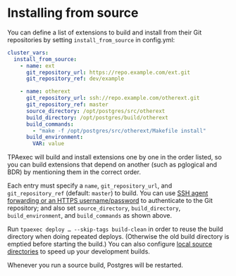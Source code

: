 # Installing from source

You can define a list of extensions to build and install from their Git
repositories by setting ``install_from_source`` in config.yml:

```yaml
cluster_vars:
  install_from_source:
    - name: ext
      git_repository_url: https://repo.example.com/ext.git
      git_repository_ref: dev/example

    - name: otherext
      git_repository_url: ssh://repo.example.com/otherext.git
      git_repository_ref: master
      source_directory: /opt/postgres/src/otherext
      build_directory: /opt/postgres/build/otherext
      build_commands:
        - "make -f /opt/postgres/src/otherext/Makefile install"
      build_environment:
        VAR: value
```

TPAexec will build and install extensions one by one in the order
listed, so you can build extensions that depend on another (such as
pglogical and BDR) by mentioning them in the correct order.

Each entry must specify a ``name``, ``git_repository_url``, and
``git_repository_ref`` (default: ``master``) to build. You can use
[SSH agent forwarding or an HTTPS username/password](git-credentials.md)
to authenticate to the Git repository; and also set
``source_directory``, ``build_directory``, ``build_environment``, and
``build_commands`` as shown above.

Run ``tpaexec deploy … --skip-tags build-clean`` in order to reuse the
build directory when doing repeated deploys. (Otherwise the old build
directory is emptied before starting the build.) You can also configure
[local source directories](../configure-source.md#local-source-directories)
to speed up your development builds.

Whenever you run a source build, Postgres will be restarted.
